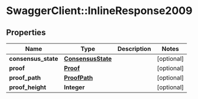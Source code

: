 # SwaggerClient::InlineResponse2009

## Properties
Name | Type | Description | Notes
------------ | ------------- | ------------- | -------------
**consensus_state** | [**ConsensusState**](ConsensusState.md) |  | [optional] 
**proof** | [**Proof**](Proof.md) |  | [optional] 
**proof_path** | [**ProofPath**](ProofPath.md) |  | [optional] 
**proof_height** | **Integer** |  | [optional] 


